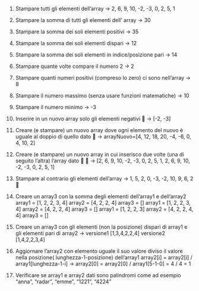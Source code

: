 1. Stampare tutti gli elementi dell’array → 2, 6, 9, 10, -2, -3, 0, 2, 5, 1 

2. Stampare la somma di tutti gli elementi dell’ array → 30

3. Stampare la somma dei soli elementi positivi → 35

4. Stampare la somma dei soli elementi dispari → 12

5. Stampare la somma dei soli elementi in indice/posizione pari  → 14

6. Stampare quante volte compare il numero 2 → 2

7. Stampare quanti numeri positivi (compreso lo zero) ci sono nell’array → 8

8. Stampare il numero massimo (senza usare funzioni matematiche) → 10

9. Stampare il numero minimo → -3

10. Inserire in un nuovo array solo gli elementi negativi 🤯 → [-2, -3]

11. Creare (e stampare) un nuovo array dove ogni elemento del nuovo è uguale al doppio di quello dato 🤯 → arrayNuovo=[4, 12, 18, 20, -4, -6, 0, 4, 10, 2] 

12. Creare (e stampare) un nuovo array in cui inserisco due volte (una di seguito l’altra) l’array dato 🤯 🤯 → [2, 6, 9, 10, -2, -3, 0, 2, 5, 1, 2, 6, 9, 10, -2, -3, 0, 2, 5, 1]

13. Stampare al contrario gli elementi dell’array → 1, 5, 2, 0, -3, -2, 10, 9, 6, 2 🙂

14. Creare un array3 con la somma degli elementi dell’array1 e dell’array2 
array1 = [1, 2, 2, 3, 4]   array2 = [4, 2, 2, 4]   array3 = []
array1 =  [1, 2, 2, 3, 4]   array2 = [4, 2, 2, 4]   array3 = [] 
array1 =  [1, 2, 2, 3]   array2 = [4, 2, 2, 4, 4]   array3 = [] 

15. Creare un array3 con gli elementi (non la posizione) dispari di array1 e gli elementi pari di array2 → versione1 [1,3,4,2,2,4] 	versione2 [1,4,2,2,3,4]

16. Aggiornare l’array2 con elemento uguale il suo valore diviso il valore nella posizione( lunghezza-1-posizione) dell’array1
array2[i] = array2[i] / array1[lunghezza-1-i] 
→ array2[0] = array2[0] / array1[5-1-0] = 4 / 4 = 1

17. Verificare se array1 e array2 dati sono palindromi come ad esempio “anna”, “radar”, “emme”, “1221”, “4224”
